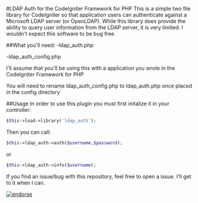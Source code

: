 #LDAP Auth for the CodeIgniter Framework for PHP
This is a simple two file library for CodeIgniter so that application users can authenticate against a Microsoft LDAP server (or OpenLDAP).
While this library does provide the ability to query user information from the LDAP server, it is very limited. I wouldn't expect this software to be bug free.

##What you'll need:
-ldap_auth.php

-ldap_auth_config.php

I'll assume that you'll be using this with a application you wrote in the CodeIgniter Framework for PHP 

You will need to rename ldap_auth_config.php to ldap_auth.php once placed in the config directory

##Usage
In order to use this plugin you must first initalize it in your controller:

```php
$this->load->library('ldap_auth');
```

Then you can call:

```php
$this->ldap_auth->auth($username,$password);
```

or


```php
$this->ldap_auth->info($username);
```
If you find an issue/bug with this repository, feel free to open a issue. I'll get to it when I can.


[![endorse](http://api.coderwall.com/dwaynehale/endorse.png)](http://coderwall.com/dwaynehale)


